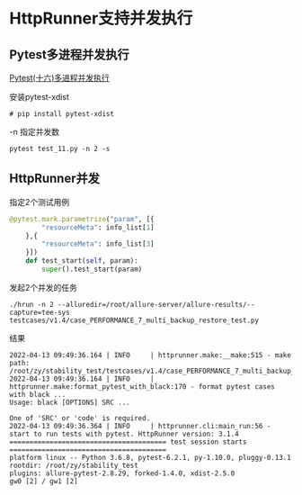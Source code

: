 # HttpRunner支持并发执行

## Pytest多进程并发执行

[Pytest(十六)多进程并发执行](https://cloud.tencent.com/developer/article/1972491)

安装pytest-xdist

```Shell
# pip install pytest-xdist
```

-n 指定并发数

```Shell
pytest test_11.py -n 2 -s
```

## HttpRunner并发

指定2个测试用例

```Python
@pytest.mark.parametrize("param", [{
        "resourceMeta": info_list[1]
    },{
        "resourceMeta": info_list[3]
    }])
    def test_start(self, param):
        super().test_start(param)
```

发起2个并发的任务

```Shell
./hrun -n 2 --alluredir=/root/allure-server/allure-results/--capture=tee-sys testcases/v1.4/case_PERFORMANCE_7_multi_backup_restore_test.py
```

结果

```Shell
2022-04-13 09:49:36.164 | INFO     | httprunner.make:__make:515 - make path: /root/zy/stability_test/testcases/v1.4/case_PERFORMANCE_7_multi_backup_restore_test.py
2022-04-13 09:49:36.164 | INFO     | httprunner.make:format_pytest_with_black:170 - format pytest cases with black ...
Usage: black [OPTIONS] SRC ...

One of 'SRC' or 'code' is required.
2022-04-13 09:49:36.364 | INFO     | httprunner.cli:main_run:56 - start to run tests with pytest. HttpRunner version: 3.1.4
======================================= test session starts =======================================
platform linux -- Python 3.6.8, pytest-6.2.1, py-1.10.0, pluggy-0.13.1
rootdir: /root/zy/stability_test
plugins: allure-pytest-2.8.29, forked-1.4.0, xdist-2.5.0
gw0 [2] / gw1 [2]
```
